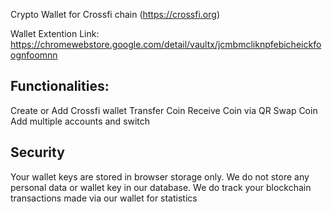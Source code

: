 Crypto Wallet for Crossfi chain (https://crossfi.org)

Wallet Extention Link: https://chromewebstore.google.com/detail/vaultx/jcmbmcliknpfebicheickfoognfoomnn

## Functionalities:

Create or Add Crossfi wallet
Transfer Coin
Receive Coin via QR 
Swap Coin
Add multiple accounts and switch


## Security

Your wallet keys are stored in browser storage only. We do not store any personal data or wallet key in our database. We do track your blockchain transactions made via our wallet for statistics
